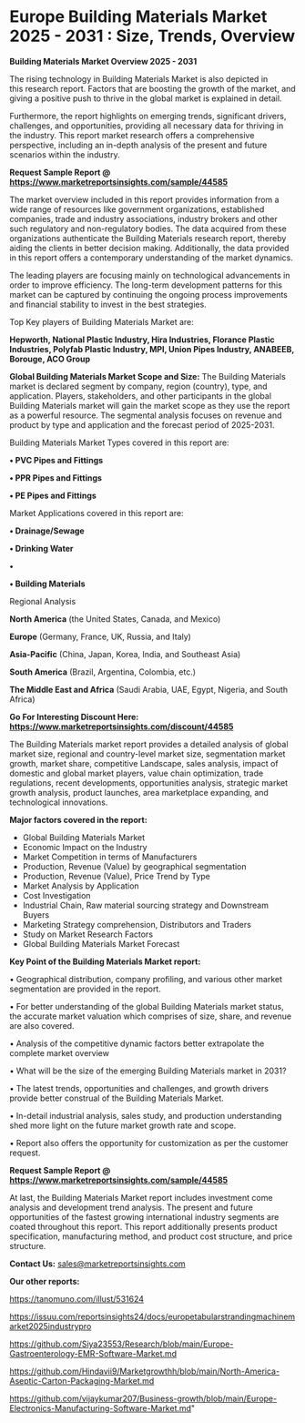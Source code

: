 # Europe Building Materials Market 2025 - 2031 : Size, Trends, Overview

<Strong> Building Materials Market Overview 2025 - 2031</strong>

The rising technology in Building Materials Market is also depicted in this research report. Factors that are boosting the growth of the market, and giving a positive push to thrive in the global market is explained in detail.

Furthermore, the report highlights on emerging trends, significant drivers, challenges, and opportunities, providing all necessary data for thriving in the industry. This report market research offers a comprehensive perspective, including an in-depth analysis of the present and future scenarios within the industry.

<strong>Request Sample Report @ <a href=https://www.marketreportsinsights.com/sample/44585>https://www.marketreportsinsights.com/sample/44585</a></strong>

The market overview included in this report provides information from a wide range of resources like government organizations, established companies, trade and industry associations, industry brokers and other such regulatory and non-regulatory bodies. The data acquired from these organizations authenticate the Building Materials research report, thereby aiding the clients in better decision making. Additionally, the data provided in this report offers a contemporary understanding of the market dynamics.

The leading players are focusing mainly on technological advancements in order to improve efficiency. The long-term development patterns for this market can be captured by continuing the ongoing process improvements and financial stability to invest in the best strategies.

Top Key players of Building Materials Market are:

<strong>Hepworth, National Plastic Industry, Hira Industries, Florance Plastic Industries, Polyfab Plastic Industry, MPI, Union Pipes Industry, ANABEEB, Borouge, ACO Group</strong>

<strong><b>Global Building Materials Market Scope and Size:</b></strong>
The Building Materials market is declared segment by company, region (country), type, and application. Players, stakeholders, and other participants in the global Building Materials market will gain the market scope as they use the report as a powerful resource. The segmental analysis focuses on revenue and product by type and application and the forecast period of 2025-2031.

Building Materials Market Types covered in this report are:

<strong>•  PVC Pipes and Fittings

•  PPR Pipes and Fittings

•  PE Pipes and Fittings</strong>

Market Applications covered in this report are:

<strong>•  Drainage/Sewage

•  Drinking Water

•  

•  Building Materials</strong> 

Regional Analysis

<strong>North America</strong> (the United States, Canada, and Mexico)

<strong>Europe</strong> (Germany, France, UK, Russia, and Italy)

<strong>Asia-Pacific</strong> (China, Japan, Korea, India, and Southeast Asia)

<strong>South America</strong> (Brazil, Argentina, Colombia, etc.)

<strong>The Middle East and Africa</strong> (Saudi Arabia, UAE, Egypt, Nigeria, and South Africa)

<strong>Go For Interesting Discount Here: <a href=https://www.marketreportsinsights.com/discount/44585>https://www.marketreportsinsights.com/discount/44585</a></strong>

The Building Materials market report provides a detailed analysis of global market size, regional and country-level market size, segmentation market growth, market share, competitive Landscape, sales analysis, impact of domestic and global market players, value chain optimization, trade regulations, recent developments, opportunities analysis, strategic market growth analysis, product launches, area marketplace expanding, and technological innovations.

<strong><b>Major factors covered in the report:</b></strong>
<ul>
  <li>Global Building Materials Market </li>
  <li>Economic Impact on the Industry</li>
  <li>Market Competition in terms of Manufacturers</li>
  <li>Production, Revenue (Value) by geographical segmentation</li>
  <li>Production, Revenue (Value), Price Trend by Type</li>
  <li>Market Analysis by Application</li>
  <li>Cost Investigation</li>
  <li>Industrial Chain, Raw material sourcing strategy and Downstream Buyers</li>
  <li>Marketing Strategy comprehension, Distributors and Traders</li>
  <li>Study on Market Research Factors</li>
  <li>Global Building Materials Market Forecast</li>
</ul>

<strong><b>Key Point of the Building Materials Market report:</b></strong>

• Geographical distribution, company profiling, and various other market segmentation are provided in the report.

• For better understanding of the global Building Materials market status, the accurate market valuation which comprises of size, share, and revenue are also covered.

• Analysis of the competitive dynamic factors better extrapolate the complete market overview

• What will be the size of the emerging Building Materials market in 2031?

• The latest trends, opportunities and challenges, and growth drivers provide better construal of the Building Materials Market.

• In-detail industrial analysis, sales study, and production understanding shed more light on the future market growth rate and scope.

• Report also offers the opportunity for customization as per the customer request.

<strong>Request Sample Report @ <a href=https://www.marketreportsinsights.com/sample/44585>https://www.marketreportsinsights.com/sample/44585</a></strong>

At last, the Building Materials Market report includes investment come analysis and development trend analysis. The present and future opportunities of the fastest growing international industry segments are coated throughout this report. This report additionally presents product specification, manufacturing method, and product cost structure, and price structure.

<strong>Contact Us:</strong>
sales@marketreportsinsights.com

<strong>Our other reports:</strong>

<a href=https://tanomuno.com/illust/531624>https://tanomuno.com/illust/531624</a>

<a href=https://issuu.com/reportsinsights24/docs/europetabularstrandingmachinemarket2025industrypro>https://issuu.com/reportsinsights24/docs/europetabularstrandingmachinemarket2025industrypro</a>

<a href=https://github.com/Siya23553/Research/blob/main/Europe-Gastroenterology-EMR-Software-Market.md>https://github.com/Siya23553/Research/blob/main/Europe-Gastroenterology-EMR-Software-Market.md</a>

<a href=https://github.com/Hindavii9/Marketgrowthh/blob/main/North-America-Aseptic-Carton-Packaging-Market.md>https://github.com/Hindavii9/Marketgrowthh/blob/main/North-America-Aseptic-Carton-Packaging-Market.md</a>

<a href=https://github.com/vijaykumar207/Business-growth/blob/main/Europe-Electronics-Manufacturing-Software-Market.md>https://github.com/vijaykumar207/Business-growth/blob/main/Europe-Electronics-Manufacturing-Software-Market.md</a>"
